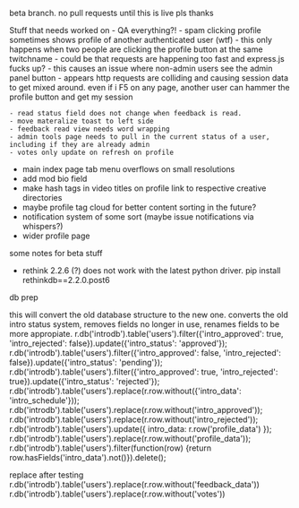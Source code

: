 beta branch. no pull requests until this is live pls thanks


Stuff that needs worked on
    - QA everything?!
    - spam clicking profile sometimes shows profile of another authenticated user (wtf)
    - this only happens when two people are clicking the profile button at the same twitchname
    - could be that requests are happening too fast and express.js fucks up?
    - this causes an issue where non-admin users see the admin panel button
    - appears http requests are colliding and causing session data to get mixed around. even if i F5 on any page, another user can hammer the profile button and get my session


    - read status field does not change when feedback is read.
    - move materalize toast to left side
    - feedback read view needs word wrapping
    - admin tools page needs to pull in the current status of a user, including if they are already admin
    - votes only update on refresh on profile

 - main index page tab menu overflows on small resolutions
 - add mod bio field
 - make hash tags in video titles on profile link to respective creative directories
 - maybe profile tag cloud for better content sorting in the future?
 - notification system of some sort (maybe issue notifications via whispers?)
 - wider profile page

 some notes for beta stuff

 - rethink 2.2.6 (?) does not work with the latest python driver. pip install rethinkdb==2.2.0.post6


db prep

this will convert the old database structure to the new one. converts the old intro status system, removes fields no longer in use, renames fields to be more appropiate.
 r.db('introdb').table('users').filter({'intro_approved': true, 'intro_rejected': false}).update({'intro_status': 'approved'});
 r.db('introdb').table('users').filter({'intro_approved': false, 'intro_rejected': false}).update({'intro_status': 'pending'});
 r.db('introdb').table('users').filter({'intro_approved': true, 'intro_rejected': true}).update({'intro_status': 'rejected'});
 r.db('introdb').table('users').replace(r.row.without({'intro_data': 'intro_schedule'}));
 r.db('introdb').table('users').replace(r.row.without('intro_approved'));
 r.db('introdb').table('users').replace(r.row.without('intro_rejected'));
 r.db('introdb').table('users').update({ intro_data: r.row('profile_data') });
 r.db('introdb').table('users').replace(r.row.without('profile_data'));
 r.db('introdb').table('users').filter(function(row) {return row.hasFields('intro_data').not()}).delete();

replace after testing
 r.db('introdb').table('users').replace(r.row.without('feedback_data'))
 r.db('introdb').table('users').replace(r.row.without('votes'))
